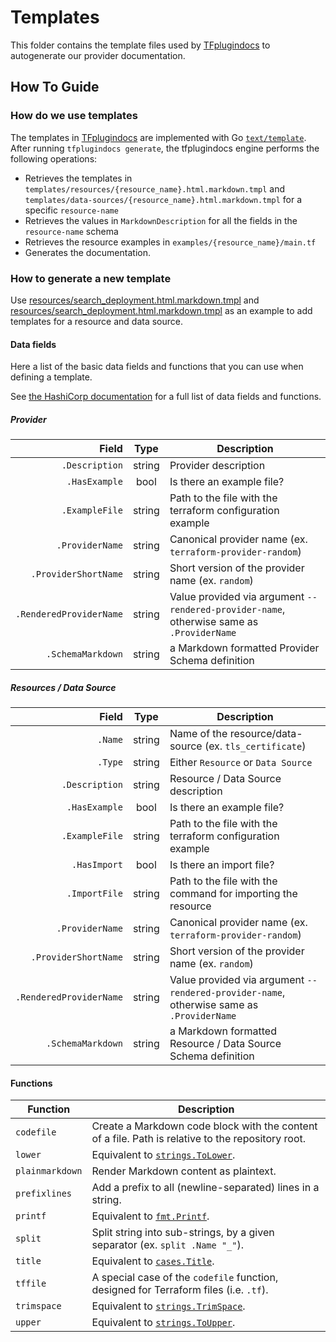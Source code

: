 # Templates 
This folder contains the template files used by [TFplugindocs](https://github.com/hashicorp/terraform-plugin-docs) to autogenerate our provider documentation.


## How To Guide

### How do we use templates

The templates in [TFplugindocs](https://github.com/hashicorp/terraform-plugin-docs) are implemented with Go [`text/template`](https://golang.org/pkg/text/template/). After running `tfplugindocs generate`, the tfplugindocs engine performs the following operations:
 
 - Retrieves the templates in `templates/resources/{resource_name}.html.markdown.tmpl` and `templates/data-sources/{resource_name}.html.markdown.tmpl` for a specific `resource-name`
 - Retrieves the values in `MarkdownDescription` for all the fields in the `resource-name` schema
 - Retrieves the resource examples in `examples/{resource_name}/main.tf`
 - Generates the documentation.

 
 ### How to generate a new template
 Use [resources/search_deployment.html.markdown.tmpl](resources/search_deployment.html.markdown.tmpl) and [resources/search_deployment.html.markdown.tmpl](data-sources/search_deployment.html.markdown.tmpl) as an example to add templates for a resource and data source. 

#### Data fields
Here a list of the basic data fields and functions that you can use when defining a template.

See [the HashiCorp documentation](https://github.com/hashicorp/terraform-plugin-docs?tab=readme-ov-file#templates) for a full list of data fields and functions.

##### Provider

|                   Field |  Type  | Description                                                                               |
|------------------------:|:------:|-------------------------------------------------------------------------------------------|
|          `.Description` | string | Provider description                                                                      |
|           `.HasExample` |  bool  | Is there an example file?                                                                 |
|          `.ExampleFile` | string | Path to the file with the terraform configuration example                                 |
|         `.ProviderName` | string | Canonical provider name (ex. `terraform-provider-random`)                                 |
|    `.ProviderShortName` | string | Short version of the provider name (ex. `random`)                                         |
| `.RenderedProviderName` | string | Value provided via argument `--rendered-provider-name`, otherwise same as `.ProviderName` |
|       `.SchemaMarkdown` | string | a Markdown formatted Provider Schema definition                                           |

##### Resources / Data Source

|                   Field |  Type  | Description                                                                               |
|------------------------:|:------:|-------------------------------------------------------------------------------------------|
|                 `.Name` | string | Name of the resource/data-source (ex. `tls_certificate`)                                  |
|                 `.Type` | string | Either `Resource` or `Data Source`                                                        |
|          `.Description` | string | Resource / Data Source description                                                        |
|           `.HasExample` |  bool  | Is there an example file?                                                                 |
|          `.ExampleFile` | string | Path to the file with the terraform configuration example                                 |
|            `.HasImport` |  bool  | Is there an import file?                                                                  |
|           `.ImportFile` | string | Path to the file with the command for importing the resource                              |
|         `.ProviderName` | string | Canonical provider name (ex. `terraform-provider-random`)                                 |
|    `.ProviderShortName` | string | Short version of the provider name (ex. `random`)                                         |
| `.RenderedProviderName` | string | Value provided via argument `--rendered-provider-name`, otherwise same as `.ProviderName` |
|       `.SchemaMarkdown` | string | a Markdown formatted Resource / Data Source Schema definition                             |

#### Functions

| Function        | Description                                                                                       |
|-----------------|---------------------------------------------------------------------------------------------------|
| `codefile`      | Create a Markdown code block with the content of a file. Path is relative to the repository root. |
| `lower`         | Equivalent to [`strings.ToLower`](https://pkg.go.dev/strings#ToLower).                            |
| `plainmarkdown` | Render Markdown content as plaintext.                                                             |
| `prefixlines`   | Add a prefix to all (newline-separated) lines in a string.                                        |
| `printf`        | Equivalent to [`fmt.Printf`](https://pkg.go.dev/fmt#Printf).                                      |
| `split`         | Split string into sub-strings, by a given separator (ex. `split .Name "_"`).                      |
| `title`         | Equivalent to [`cases.Title`](https://pkg.go.dev/golang.org/x/text/cases#Title).                  |
| `tffile`        | A special case of the `codefile` function, designed for Terraform files (i.e. `.tf`).             |
| `trimspace`     | Equivalent to [`strings.TrimSpace`](https://pkg.go.dev/strings#TrimSpace).                        |
| `upper`         | Equivalent to [`strings.ToUpper`](https://pkg.go.dev/strings#ToUpper).                            |

